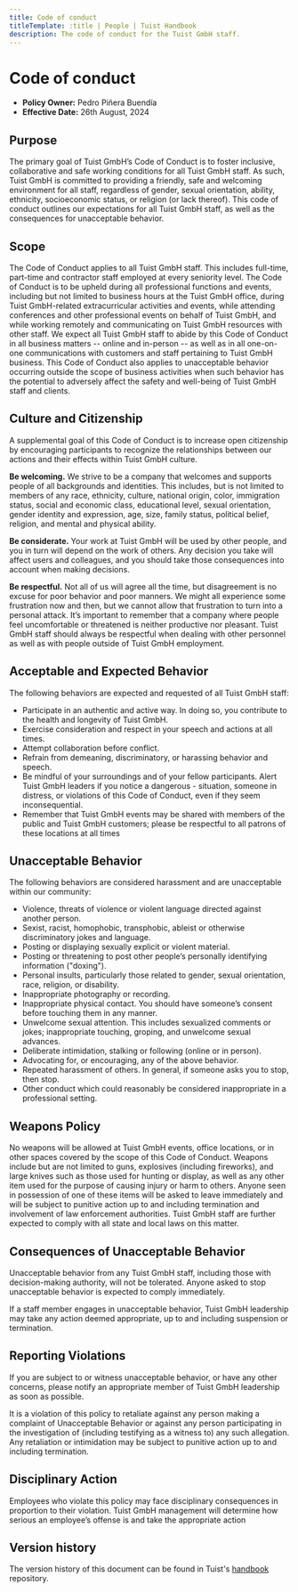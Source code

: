 ```yaml
---
title: Code of conduct
titleTemplate: :title | People | Tuist Handbook
description: The code of conduct for the Tuist GmbH staff.
---
```


# Code of conduct

- **Policy Owner:** Pedro Piñera Buendía
- **Effective Date:** 26th August, 2024

## Purpose

The primary goal of Tuist GmbH’s Code of Conduct is to foster inclusive, collaborative and safe working conditions for all Tuist GmbH staff. As such, Tuist GmbH is committed to providing a friendly, safe and welcoming environment for all staff, regardless of gender, sexual orientation, ability, ethnicity, socioeconomic status, or religion (or lack thereof).
This code of conduct outlines our expectations for all Tuist GmbH staff, as well as the consequences for unacceptable behavior.

## Scope

The Code of Conduct applies to all Tuist GmbH staff. This includes full-time, part-time and contractor staff employed at every seniority level. The Code of Conduct is to be upheld during all professional functions and events, including but not limited to business hours at the Tuist GmbH office, during Tuist GmbH-related extracurricular activities and events, while attending conferences and other professional events on behalf of Tuist GmbH, and while working remotely and communicating on Tuist GmbH resources with other staff.
We expect all Tuist GmbH staff to abide by this Code of Conduct in all business matters -- online and in-person -- as well as in all one-on-one communications with customers and staff pertaining to Tuist GmbH business.
This Code of Conduct also applies to unacceptable behavior occurring outside the scope of business activities when such behavior has the potential to adversely affect the safety and well-being of Tuist GmbH staff and clients.

## Culture and Citizenship

A supplemental goal of this Code of Conduct is to increase open citizenship by encouraging participants to recognize the relationships between our actions and their effects within Tuist GmbH culture.

**Be welcoming.** We strive to be a company that welcomes and supports people of all backgrounds and identities. This includes, but is not limited to members of any race, ethnicity, culture, national origin, color, immigration status, social and economic class, educational level, sexual orientation, gender identity and expression, age, size, family status, political belief, religion, and mental and physical ability.

**Be considerate.** Your work at Tuist GmbH will be used by other people, and you in turn will depend on the work of others. Any decision you take will affect users and colleagues, and you should take those consequences into account when making decisions.

**Be respectful.** Not all of us will agree all the time, but disagreement is no excuse for poor behavior and poor manners. We might all experience some frustration now and then, but we cannot allow that frustration to turn into a personal attack. It’s important to remember that a company where people feel uncomfortable or threatened is neither productive nor pleasant. Tuist GmbH staff should always be respectful when dealing with other personnel as well as with people outside of Tuist GmbH employment.

## Acceptable and Expected Behavior

The following behaviors are expected and requested of all Tuist GmbH staff:
- Participate in an authentic and active way. In doing so, you contribute to the health and longevity of Tuist GmbH.
- Exercise consideration and respect in your speech and actions at all times.
- Attempt collaboration before conflict.
- Refrain from demeaning, discriminatory, or harassing behavior and speech.
- Be mindful of your surroundings and of your fellow participants. Alert Tuist GmbH leaders if you notice a dangerous - situation, someone in distress, or violations of this Code of Conduct, even if they seem inconsequential.
- Remember that Tuist GmbH events may be shared with members of the public and Tuist GmbH customers; please be respectful to all patrons of these locations at all times

## Unacceptable Behavior

The following behaviors are considered harassment and are unacceptable within our community:
- Violence, threats of violence or violent language directed against another person.
- Sexist, racist, homophobic, transphobic, ableist or otherwise discriminatory jokes and language.
- Posting or displaying sexually explicit or violent material.
- Posting or threatening to post other people’s personally identifying information ("doxing").
- Personal insults, particularly those related to gender, sexual orientation, race, religion, or disability.
- Inappropriate photography or recording.
- Inappropriate physical contact. You should have someone’s consent before touching them in any manner.
- Unwelcome sexual attention. This includes sexualized comments or jokes; inappropriate touching, groping, and unwelcome sexual advances.
- Deliberate intimidation, stalking or following (online or in person).
- Advocating for, or encouraging, any of the above behavior.
- Repeated harassment of others. In general, if someone asks you to stop, then stop.
- Other conduct which could reasonably be considered inappropriate in a professional setting.

## Weapons Policy

No weapons will be allowed at Tuist GmbH events, office locations, or in other spaces covered by the scope of this Code of Conduct. Weapons include but are not limited to guns, explosives (including fireworks), and large knives such as those used for hunting or display, as well as any other item used for the purpose of causing injury or harm to others.
Anyone seen in possession of one of these items will be asked to leave immediately and will be subject to punitive action up to and including termination and involvement of law enforcement authorities. Tuist GmbH staff are further expected to comply with all state and local laws on this matter.

## Consequences of Unacceptable Behavior

Unacceptable behavior from any Tuist GmbH staff, including those with decision-making authority, will not be tolerated.
Anyone asked to stop unacceptable behavior is expected to comply immediately.

If a staff member engages in unacceptable behavior, Tuist GmbH leadership may take any action deemed appropriate, up to and including suspension or termination.

## Reporting Violations

If you are subject to or witness unacceptable behavior, or have any other concerns, please notify an appropriate member of Tuist GmbH leadership as soon as possible.

It is a violation of this policy to retaliate against any person making a complaint of Unacceptable Behavior or against any person participating in the investigation of (including testifying as a witness to) any such allegation. Any retaliation or intimidation may be subject to punitive action up to and including termination.

## Disciplinary Action

Employees who violate this policy may face disciplinary consequences in proportion to their violation. Tuist GmbH management will determine how serious an employee’s offense is and take the appropriate action

## Version history

The version history of this document can be found in Tuist's [handbook](https://github.com/tuist/handbook) repository.
